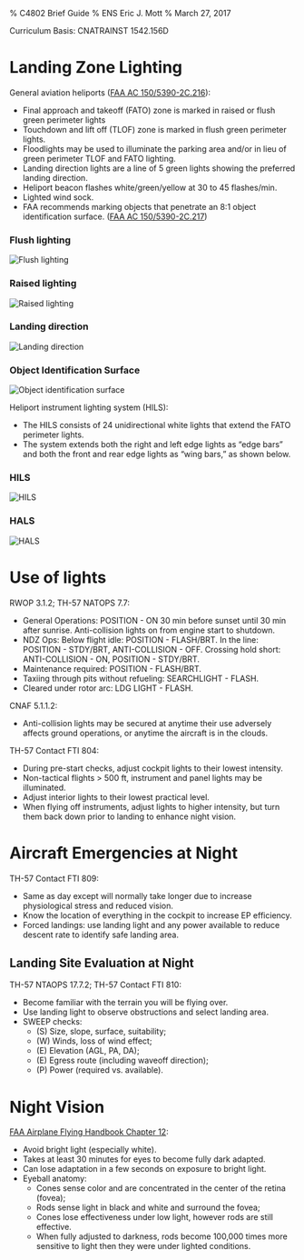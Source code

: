 % C4802 Brief Guide
% ENS Eric J. Mott
% March 27, 2017

Curriculum Basis: CNATRAINST 1542.156D

Landing Zone Lighting
=====================

General aviation heliports ([FAA AC 150/5390-2C.216][1]):
- Final approach and takeoff (FATO) zone is marked in raised or flush green
  perimeter lights
- Touchdown and lift off (TLOF) zone is marked in flush green perimeter lights.
- Floodlights may be used  to illuminate the parking area and/or in lieu of
  green perimeter TLOF and FATO lighting.
- Landing direction lights are a line of 5 green lights showing the preferred
  landing direction.
- Heliport beacon flashes white/green/yellow at 30 to 45 flashes/min.
- Lighted wind sock.
- FAA recommends marking objects that penetrate an 8:1 object identification
  surface. ([FAA AC 150/5390-2C.217][1])

### Flush lighting

![Flush lighting](general-lighting-flush.png)

### Raised lighting

![Raised lighting](general-lighting-raised.png)

### Landing direction

![Landing direction](landing-direction-lights.png)

### Object Identification Surface

![Object identification surface](object-identification-surface.png)

Heliport instrument lighting system (HILS):
- The HILS consists of 24 unidirectional white lights that extend the FATO
  perimeter lights.
- The system extends both the right and left edge lights as “edge bars” and both
  the front and rear edge lights as “wing bars,” as shown below.

### HILS

![HILS](HILS.png)

### HALS

![HALS](HALS.png)


[1]:https://www.faa.gov/documentLibrary/media/Advisory_Circular/150_5390_2c.pdf

Use of lights
=============

RWOP 3.1.2; TH-57 NATOPS 7.7:

- General Operations: POSITION - ON 30 min before sunset until 30 min after
  sunrise. Anti-collision lights on from engine start to shutdown.
- NDZ Ops: Below flight idle: POSITION - FLASH/BRT. In the line: POSITION -
  STDY/BRT, ANTI-COLLISION - OFF. Crossing hold short: ANTI-COLLISION - ON,
  POSITION - STDY/BRT.
- Maintenance required: POSITION - FLASH/BRT.
- Taxiing through pits without refueling: SEARCHLIGHT - FLASH.
- Cleared under rotor arc: LDG LIGHT - FLASH.

CNAF 5.1.1.2:

- Anti-collision lights may be secured at anytime their use adversely affects
  ground operations, or anytime the aircraft is in the clouds.

TH-57 Contact FTI 804:

- During pre-start checks, adjust cockpit lights to their lowest intensity.
- Non-tactical flights > 500 ft, instrument and panel lights may be illuminated.
- Adjust interior lights to their lowest practical level.
- When flying off instruments, adjust lights to higher intensity, but turn them
  back down prior to landing to enhance night vision.


Aircraft Emergencies at Night
=============================

TH-57 Contact FTI 809:

- Same as day except will normally take longer due to increase physiological
  stress and reduced vision.
- Know the location of everything in the cockpit to increase EP efficiency.
- Forced landings: use landing light and any power available to reduce descent
  rate to identify safe landing area.

Landing Site Evaluation at Night
--------------------------------

TH-57 NTAOPS 17.7.2; TH-57 Contact FTI 810:

- Become familiar with the terrain you will be flying over.
- Use landing light to observe obstructions and select landing area.
- SWEEP checks:
  - (S) Size, slope, surface, suitability;
  - (W) Winds, loss of wind effect;
  - (E) Elevation (AGL, PA, DA);
  - (E) Egress route (including waveoff direction);
  - (P) Power (required vs. available).


Night Vision
============

[FAA Airplane Flying Handbook Chapter 12][1]:
- Avoid bright light (especially white).
- Takes at least 30 minutes for eyes to become fully dark adapted.
- Can lose adaptation in a few seconds on exposure to bright light.
- Eyeball anatomy:
  - Cones sense color and are concentrated in the center of the retina (fovea);
  - Rods sense light in black and white and surround the fovea;
  - Cones lose effectiveness under low light, however rods are still effective.
  - When fully adjusted to darkness, rods become 100,000 times more sensitive to
    light then they were under lighted conditions.

[1]: https://www.faa.gov/regulations_policies/handbooks_manuals/aviation/airplane_handbook/media/12_afh_ch10.pdf

